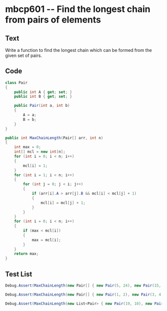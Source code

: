 # mbcp601 -- Find the longest chain from pairs of elements

## Text

Write a function to find the longest chain which can be formed from the given set of pairs.

## Code

```csharp
class Pair
{
    public int A { get; set; }
    public int B { get; set; }

    public Pair(int a, int b)
    {
        A = a;
        B = b;
    }
}

public int MaxChainLength(Pair[] arr, int n)
{
    int max = 0;
    int[] mcl = new int[n];
    for (int i = 0; i < n; i++)
    {
        mcl[i] = 1;
    }
    for (int i = 1; i < n; i++)
    {
        for (int j = 0; j < i; j++)
        {
            if (arr[i].A > arr[j].B && mcl[i] < mcl[j] + 1)
            {
                mcl[i] = mcl[j] + 1;
            }
        }
    }
    for (int i = 0; i < n; i++)
    {
        if (max < mcl[i])
        {
            max = mcl[i];
        }
    }
    return max;
}
```

## Test List

```csharp
Debug.Assert(MaxChainLength(new Pair[] { new Pair(5, 24), new Pair(15, 25), new Pair(27, 40), new Pair(50, 60) }, 4) == 3);
```

```csharp
Debug.Assert(MaxChainLength(new Pair[] { new Pair(1, 2), new Pair(3, 4), new Pair(5, 6), new Pair(7, 8) }) == 4);
```

```csharp
Debug.Assert(MaxChainLength(new List<Pair> { new Pair(19, 10), new Pair(11, 12), new Pair(13, 14), new Pair(15, 16), new Pair(31, 54) }) == 5);
```
